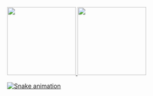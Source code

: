 <div>
  <a href="https://github.com/MaikelGolberto">
  <img height="160em" src="https://github-readme-stats.vercel.app/api?username=MaikelGolberto&show_icons=true&theme=dark&include_all_comits=true&count_private=true"/>
  <img height="160em" src="https://github-readme-stats.vercel.app/api/top-langs/?username=MaikelGolberto&layout=compact&langs_count=16&theme=dark">
</div>
<div>
  
  ![Snake animation](https://github.com/MaikelGolberto/MaikelGolberto/blob/output/github-contribution-grid-snake.svg)
  
</div>
